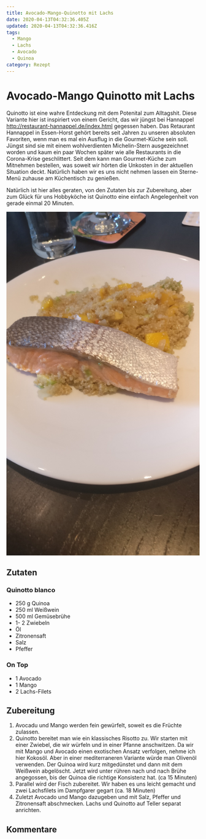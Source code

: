 ```yaml
---
title: Avocado-Mango-Quinotto mit Lachs
date: 2020-04-13T04:32:36.405Z
updated: 2020-04-13T04:32:36.416Z
tags:
  - Mango
  - Lachs
  - Avocado
  - Quinoa
category: Rezept
---
```

# Avocado-Mango Quinotto mit Lachs

Quinotto ist eine wahre Entdeckung mit dem Potenital zum Alltagshit. Diese Variante hier ist inspiriert von einem Gericht, das wir jüngst bei Hannappel <http://restaurant-hannappel.de/index.html> gegessen haben. Das Retaurant Hannappel in Essen-Horst gehört bereits seit Jahren zu unseren absoluten Favoriten, wenn man es mal ein Ausflug in die Gourmet-Küche sein soll. Jüngst sind sie mit einem wohlverdienten Michelin-Stern ausgezeichnet worden und kaum ein paar Wochen später wie alle Restaurants in die Corona-Krise geschlittert. Seit dem kann man Gourmet-Küche zum Mitnehmen bestellen, was soweit wir hörten die Unkosten in der aktuellen Situation deckt. Natürlich haben wir es uns nicht nehmen lassen ein Sterne-Menü zuhause am Küchentisch zu genießen. 

Natürlich ist hier alles geraten, von den Zutaten bis zur Zubereitung, aber zum Glück für uns Hobbyköche ist Quinotto eine einfach Angelegenheit von gerade einmal 20 Minuten. 


![Avocado Mango Quinotto mit Lachs Bild](./avocado-mango-quinotto-lachs-1.jpg)

## Zutaten

### Quinotto blanco
* 250 g Quinoa
* 250 ml Weißwein
* 500 ml Gemüsebrühe
* 1- 2 Zwiebeln
* Öl
* Zitronensaft
* Salz
* Pfeffer

### On Top
* 1 Avocado
* 1 Mango
* 2 Lachs-Filets

## Zubereitung

1. Avocadu und Mango werden fein gewürfelt, soweit es die Früchte zulassen. 
2. Quinotto bereitet man wie ein klassisches Risotto zu. Wir starten mit einer Zwiebel, die wir würfeln und in einer Pfanne anschwitzen. Da wir mit Mango und Avocado einen exotischen Ansatz verfolgen, nehme ich hier Kokosöl. Aber in einer mediterraneren Variante würde man Olivenöl verwenden. Der Quinoa wird kurz mitgedünstet und dann mit dem Weißwein abgelöscht. Jetzt wird unter rühren nach und nach Brühe angegossen, bis der Quinoa die richtige Konsistenz hat. (ca 15 Minuten)
3. Parallel wird der Fisch zubereitet. Wir haben es uns leicht gemacht und zwei Lachsfilets im Dampfgarer gegart (ca. 18 Minuten)
4. Zuletzt Avocado und Mango dazugeben und mit Salz, Pfeffer und Zitronensaft abschmecken. Lachs und Quinotto auf Teller separat anrichten. 



## Kommentare

<script src="https://utteranc.es/client.js"
        repo="stewit/blauekladde"
        issue-term="pathname"
        theme="github-light"
        crossorigin="anonymous"
        async>
</script>
